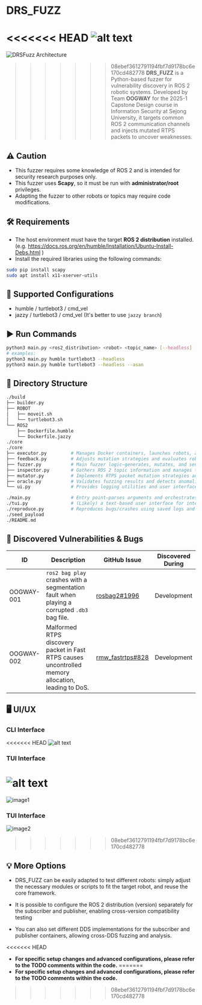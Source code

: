 # DRS_FUZZ
<<<<<<< HEAD
![alt text](<DRSFuzz Architecture.png>)
=======
![DRSFuzz Architecture](https://github.com/user-attachments/assets/6e20b3f1-877f-4426-8c47-965baf2b3bcf)
>>>>>>> 08ebef3612791194fbf7d9178bc6e170cd482778
**DRS_FUZZ** is a Python-based fuzzer for vulnerability discovery in ROS 2 robotic systems. 
Developed by Team **OOGWAY** for the 2025-1 Capstone Design course in Information Security at Sejong University, 
it targets common ROS 2 communication channels and injects mutated RTPS packets to uncover weaknesses.

## ⚠️ Caution
- This fuzzer requires some knowledge of ROS 2 and is intended for security research purposes only.
- This fuzzer uses **Scapy**, so it must be run with **administrator/root** privileges.
- Adapting the fuzzer to other robots or topics may require code modifications.

## 🛠 Requirements
- The host environment must have the target **ROS 2 distribution** installed.<br>
(e.g. https://docs.ros.org/en/humble/Installation/Ubuntu-Install-Debs.html )
- Install the required libraries using the following commands:
```bash
sudo pip install scapy
sudo apt install x11-xserver-utils
```

## 🚀 Supported Configurations
- humble / turtlebot3 / cmd_vel
- jazzy / turtlebot3 / cmd_vel (It's better to use `jazzy branch`)

## ▶️ Run Commands
```bash
python3 main.py <ros2_distribution> <robot> <topic_name> [--headless] [--asan]
# examples:
python3 main.py humble turtlebot3 --headless
python3 main.py humble turtlebot3 --headless --asan
```
## 📁 Directory Structure
```bash
./build
├── builder.py
├── ROBOT
│   ├── moveit.sh
│   └── turtlebot3.sh
└── ROS2
    ├── Dockerfile.humble
    └── Dockerfile.jazzy
./core
./core
├── executor.py         # Manages Docker containers, launches robots, and handles logging.
├── feedback.py         # Adjusts mutation strategies and evaluates robot state feedback.
├── fuzzer.py           # Main fuzzer logic—generates, mutates, and sends test cases.
├── inspector.py        # Gathers ROS 2 topic information and manages topic publishers.
├── mutator.py          # Implements RTPS packet mutation strategies and payload generation.
├── oracle.py           # Validates fuzzing results and detects anomalies by analyzing logs.
└── ui.py               # Provides logging utilities and user interface messages.

./main.py               # Entry point—parses arguments and orchestrates the entire fuzzing process.
./tui.py                # (Likely) a text-based user interface for interacting with the tool.
./reproduce.py          # Reproduces bugs/crashes using saved logs and payloads.
./seed_payload
./README.md

```

## 🐞 Discovered Vulnerabilities & Bugs

| ID          | Description                                                                                             | GitHub Issue                                              | Discovered During          |
|-------------|---------------------------------------------------------------------------------------------------------|-----------------------------------------------------------|----------------------------|
| OOGWAY-001  | `ros2 bag play` crashes with a segmentation fault when playing a corrupted `.db3` bag file.             | [rosbag2#1996](https://github.com/ros2/rosbag2/issues/1996) | Development  |
| OOGWAY-002  | Malformed RTPS discovery packet in Fast RTPS causes uncontrolled memory allocation, leading to DoS.     | [rmw_fastrtps#828](https://github.com/ros2/rmw_fastrtps/issues/828) | Development  |


## 🖥️ UI/UX
### CLI Interface
<<<<<<< HEAD
![alt text](image-3.png)

### TUI Interface
![alt text](image-2.png)
=======
![image1](https://github.com/user-attachments/assets/14f63906-4976-4e1d-9506-7b7a62ff9be6)


### TUI Interface
![image2](https://github.com/user-attachments/assets/04df827b-2ea0-4389-bf48-7e060eb8f1f7)

>>>>>>> 08ebef3612791194fbf7d9178bc6e170cd482778

## 💡 More Options
- DRS_FUZZ can be easily adapted to test different robots: simply adjust the necessary modules or scripts to fit the target robot, and reuse the core framework.

- It is possible to configure the ROS 2 distribution (version) separately for the subscriber and publisher, enabling cross-version compatibility testing

- You can also set different DDS implementations for the subscriber and publisher containers, allowing cross-DDS fuzzing and analysis.

<<<<<<< HEAD
- **For specific setup changes and advanced configurations, please refer to the TODO comments within the code.**
=======
- **For specific setup changes and advanced configurations, please refer to the TODO comments within the code.**
>>>>>>> 08ebef3612791194fbf7d9178bc6e170cd482778
